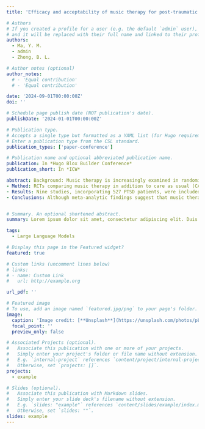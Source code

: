 ```yaml
---
title: 'Efficacy and acceptability of music therapy for post-traumatic stress disorder: a systematic review and meta-analysis of randomized controlled trials'

# Authors
# If you created a profile for a user (e.g. the default `admin` user), write the username (folder name) here
# and it will be replaced with their full name and linked to their profile.
authors:
  - Ma, Y. M.
  - admin
  - Zhong, B. L.

# Author notes (optional)
author_notes:
  # - 'Equal contribution'
  # - 'Equal contribution'

date: '2024-09-01T00:00:00Z'
doi: ''

# Schedule page publish date (NOT publication's date).
publishDate: '2024-01-01T00:00:00Z'

# Publication type.
# Accepts a single type but formatted as a YAML list (for Hugo requirements).
# Enter a publication type from the CSL standard.
publication_types: ['paper-conference']

# Publication name and optional abbreviated publication name.
publication: In *Hugo Blox Builder Conference*
publication_short: In *ICW*

abstract: Background: Music therapy is increasingly examined in randomized controlled trials (RCTs) and shows potential in treating post-traumatic stress disorder (PTSD).Objective: This systematic review and meta-analysis critically evaluates the current clinical evidence supporting the efficacy and acceptability of music therapy for PTSD.
- Method: RCTs comparing music therapy in addition to care as usual (CAU) versus either CAU alone or CAU combined with standard psychotherapy/pharmacotherapy for PTSD were retrieved from major English - and Chinese-language databases. Standardized mean differences (SMDs) for post-treatment PTSD symptom scores and risk differences (RDs) for retention rates upon treatment completion were calculated to assess the efficacy and acceptability of music therapy, respectively. The Cochrane risk of bias (RoB) tool 2.0 and the Grading of Recommendations, Assessment, Development, and Evaluations (GRADE) were used to assess the RoB of included studies and certainty of the evidence, respectively.
- Results: Nine studies, incorporating 527 PTSD patients, were included, all with high RoB. The post-treatment PTSD symptom scores were significantly lower in the music therapy group than the inactive control group (SMD = -1.64, P < .001), but comparable between the music therapy group and the active control group (SMD = -0.28, P = .330). The retention rates did not differ significantly between the music therapy group and both control groups (RD = 0.03, P = .769; RD = 0.16, P = .829). The GRADE rated certainty level of evidence as low.
- Conclusions: Although meta-analytic findings suggest that music therapy is effective in reducing post-traumatic symptoms in individuals with PTSD, with its therapeutic effect comparable to that of standard psychotherapy, the low level of certainty limits its generalizability. More methodologically stringent studies are warranted to strengthen the clinical evidence for the efficacy and acceptability of music therapy for PTSD.


# Summary. An optional shortened abstract.
summary: Lorem ipsum dolor sit amet, consectetur adipiscing elit. Duis posuere tellus ac convallis placerat. Proin tincidunt magna sed ex sollicitudin condimentum.

tags:
  - Large Language Models

# Display this page in the Featured widget?
featured: true

# Custom links (uncomment lines below)
# links:
# - name: Custom Link
#   url: http://example.org

url_pdf: ''

# Featured image
# To use, add an image named `featured.jpg/png` to your page's folder.
image:
  caption: 'Image credit: [**Unsplash**](https://unsplash.com/photos/pLCdAaMFLTE)'
  focal_point: ''
  preview_only: false

# Associated Projects (optional).
#   Associate this publication with one or more of your projects.
#   Simply enter your project's folder or file name without extension.
#   E.g. `internal-project` references `content/project/internal-project/index.md`.
#   Otherwise, set `projects: []`.
projects:
  - example

# Slides (optional).
#   Associate this publication with Markdown slides.
#   Simply enter your slide deck's filename without extension.
#   E.g. `slides: "example"` references `content/slides/example/index.md`.
#   Otherwise, set `slides: ""`.
slides: example
---
```


